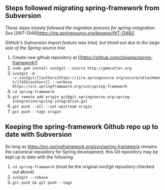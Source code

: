 ## Steps followed migrating spring-framework from Subversion

*These steps loosely followed the migration process for spring-integration.  See [[INT-1348|https://jira.springsource.org/browse/INT-1348]]*

*GitHub's Subversion import feature was tried, but timed out due to the large size of the Spring source tree*

1. Create new github repository at [[https://github.com/cbeams/spring-framework]]
1. `sudo gem install svn2git --source http://gemcutter.org`
1. `svn2git -A ~/.svn2git/[[authors|https://jira.springsource.org/secure/attachment/17435/authors]] --verbose https://src.springframework.org/svn/spring-framework`
1. `cd spring-framework`
1. `git remote add origin git@git.springsource.org:spring-integration/spring-integration.git`
1. `git push --all --set-upstream origin`
1. `git push --tags origin`

## Keeping the spring-framework Github repo up to date with Subversion

So long as https://src.springframework.org/svn/spring-framework remains the canonical repository for Spring development, this Git repository may be kept up to date with the following:

1. `cd spring-framework` (must be the original svn2git repository checked out above)
1. `svn2git --rebase`
1. `git push && git push --tags`
